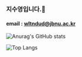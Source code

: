 ### 지수영입니다.👋
#### email : wltndud@jbnu.ac.kr
<!--
**sue1010/sue1010** is a ✨ _special_ ✨ repository because its `README.md` (this file) appears on your GitHub profile.

Here are some ideas to get you started:

- 🔭 I’m currently working on ...
- 🌱 I’m currently learning ...
- 👯 I’m looking to collaborate on ...
- 🤔 I’m looking for help with ...
- 💬 Ask me about ...
- 📫 How to reach me: ...
- 😄 Pronouns: ...
- ⚡ Fun fact: ...
-->
![Anurag's GitHub stats](https://github-readme-stats.vercel.app/api?username=zIswim&show_icons=true&theme=radical)


![Top Langs](https://github-readme-stats.vercel.app/api/top-langs/?username=zIswim&layout=compact)
